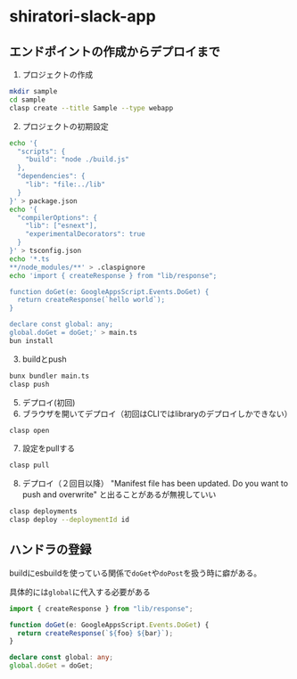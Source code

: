 # shiratori-slack-app

## エンドポイントの作成からデプロイまで

1. プロジェクトの作成

```sh
mkdir sample
cd sample
clasp create --title Sample --type webapp
```

2. プロジェクトの初期設定

```sh
echo '{
  "scripts": {
    "build": "node ./build.js"
  },
  "dependencies": {
    "lib": "file:../lib"
  }
}' > package.json
echo '{
  "compilerOptions": {
    "lib": ["esnext"],
    "experimentalDecorators": true
  }
}' > tsconfig.json
echo '*.ts
**/node_modules/**' > .claspignore
echo 'import { createResponse } from "lib/response";

function doGet(e: GoogleAppsScript.Events.DoGet) {
  return createResponse(`hello world`);
}

declare const global: any;
global.doGet = doGet;' > main.ts
bun install
```

3. buildとpush

```sh
bunx bundler main.ts
clasp push
```

5. デプロイ(初回)
6. ブラウザを開いてデプロイ（初回はCLIではlibraryのデプロイしかできない）

```sh
clasp open
```

7. 設定をpullする

```sh
clasp pull
```

8. デプロイ（２回目以降）
   "Manifest file has been updated. Do you want to push and overwrite" と出ることがあるが無視していい

```sh
clasp deployments
clasp deploy --deploymentId id
```

## ハンドラの登録

buildにesbuildを使っている関係で`doGet`や`doPost`を扱う時に癖がある。

具体的には`global`に代入する必要がある

```ts
import { createResponse } from "lib/response";

function doGet(e: GoogleAppsScript.Events.DoGet) {
  return createResponse(`${foo} ${bar}`);
}

declare const global: any;
global.doGet = doGet;
```
